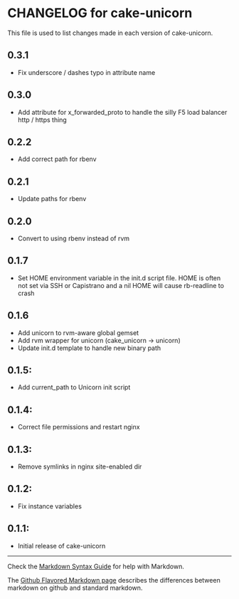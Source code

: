 # CHANGELOG for cake-unicorn

This file is used to list changes made in each version of cake-unicorn.

## 0.3.1

* Fix underscore / dashes typo in attribute name

## 0.3.0

* Add attribute for x_forwarded_proto to handle the silly F5 load balancer
  http / https thing

## 0.2.2

* Add correct path for rbenv

## 0.2.1

* Update paths for rbenv

## 0.2.0

* Convert to using rbenv instead of rvm

## 0.1.7

* Set HOME environment variable in the init.d script file. HOME is often not set
  via SSH or Capistrano and a nil HOME will cause rb-readline to crash

## 0.1.6

* Add unicorn to rvm-aware global gemset
* Add rvm wrapper for unicorn (cake_unicorn -> unicorn)
* Update init.d template to handle new binary path

## 0.1.5:

* Add current_path to Unicorn init script

## 0.1.4:

* Correct file permissions and restart nginx

## 0.1.3:

* Remove symlinks in nginx site-enabled dir

## 0.1.2:

* Fix instance variables

## 0.1.1:

* Initial release of cake-unicorn

- - -
Check the [Markdown Syntax Guide](http://daringfireball.net/projects/markdown/syntax) for help with Markdown.

The [Github Flavored Markdown page](http://github.github.com/github-flavored-markdown/) describes the differences between markdown on github and standard markdown.
